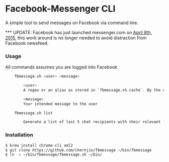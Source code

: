 # Facebook-Messenger CLI

A simple tool to send messages on Facebook via command line.

*** UPDATE: Facebook has just launched messenger.com on [April 8th, 2015](http://techcrunch.com/2015/04/08/facebook-messenger-desktop/), this work around is no longer needed to avoid distraction from Facebook newsfeed.

### Usage

All commands assumes you are logged into Facebook.

```bash
	fbmessage.sh <user> <message>

		<user>
		A regex or an alias as stored in `fbmessage.sh.cache`. By the default it expects a Facebook thread ID (i.e. tid) which looks like `id.1234567890`. You can find 

		<message>
		Your intended message to the user

	fbmessage.sh list

		Generate a list of last 5 chat recipients with their relevant `tid`

```

### Installation

```bash
$ brew install chrome-cli xml2
$ git clone https://github.com/chernjie/fbmessage ~/bin/fbmessage
$ ln -s ~/bin/fbmessage/fbmessage.sh ~/bin/
```

